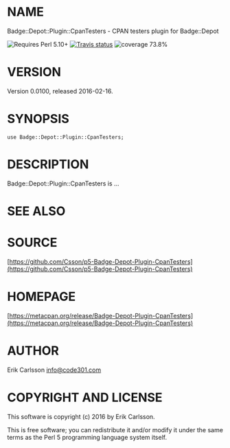 # NAME

Badge::Depot::Plugin::CpanTesters - CPAN testers plugin for Badge::Depot

![Requires Perl 5.10+](https://img.shields.io/badge/perl-5.10+-brightgreen.svg) [![Travis status](https://api.travis-ci.org/Csson/p5-Badge-Depot-Plugin-CpanTesters.svg?branch=master)](https://travis-ci.org/Csson/p5-Badge-Depot-Plugin-CpanTesters) ![coverage 73.8%](https://img.shields.io/badge/coverage-73.8%-red.svg)

# VERSION

Version 0.0100, released 2016-02-16.

# SYNOPSIS

    use Badge::Depot::Plugin::CpanTesters;

# DESCRIPTION

Badge::Depot::Plugin::CpanTesters is ...

# SEE ALSO

# SOURCE

[https://github.com/Csson/p5-Badge-Depot-Plugin-CpanTesters](https://github.com/Csson/p5-Badge-Depot-Plugin-CpanTesters)

# HOMEPAGE

[https://metacpan.org/release/Badge-Depot-Plugin-CpanTesters](https://metacpan.org/release/Badge-Depot-Plugin-CpanTesters)

# AUTHOR

Erik Carlsson <info@code301.com>

# COPYRIGHT AND LICENSE

This software is copyright (c) 2016 by Erik Carlsson.

This is free software; you can redistribute it and/or modify it under
the same terms as the Perl 5 programming language system itself.
